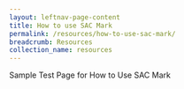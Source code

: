 ```yaml
---
layout: leftnav-page-content
title: How to use SAC Mark
permalink: /resources/how-to-use-sac-mark/
breadcrumb: Resources
collection_name: resources
---
```


Sample Test Page for How to Use SAC Mark

